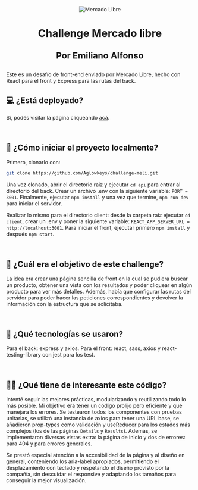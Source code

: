 <div align="center">
<img src="https://i.imgur.com/phR8JsG.png" alt="Mercado Libre" />
 <h1>Challenge Mercado libre
  
 <small>Por Emiliano Alfonso</small>
 </h1>
</div>

<p>Este es un desafío de front-end enviado por Mercado Libre, hecho con React para el front y Express para las rutas del back.</p>

## 💻 ¿Está deployado?

Sí, podés visitar la página cliqueando [acá](https://mercadolibre-rho.vercel.app/).

<br />

## 🤔 ¿Cómo iniciar el proyecto localmente?

Primero, clonarlo con:

```bash
git clone https://github.com/Aglowkeys/challenge-meli.git
```

Una vez clonado, abrir el directorio raiz y ejecutar `cd api` para entrar al directorio del back. Crear un archivo .env con la siguiente variable: `PORT = 3001`. Finalmente, ejecutar `npm install` y una vez que termine, `npm run dev` para iniciar el servidor.

Realizar lo mismo para el directorio client: desde la carpeta raiz ejecutar `cd client`, crear un .env y poner la siguiente variable: `REACT_APP_SERVER_URL = http://localhost:3001`. Para iniciar el front, ejecutar primero `npm install` y después `npm start`.

<br />

## 🛒 ¿Cuál era el objetivo de este challenge?

La idea era crear una página sencilla de front en la cual se pudiera buscar un producto, obtener una vista con los resultados y poder cliquear en algún producto para ver más detalles. Además, había que configurar las rutas del servidor para poder hacer las peticiones correspondientes y devolver la información con la estructura que se solicitaba.

<br />

## 🧱 ¿Qué tecnologías se usaron?

Para el back: express y axios.
Para el front: react, sass, axios y react-testing-library con jest para los test.

<br />

## 👨‍💻 ¿Qué tiene de interesante este código?

Intenté seguir las mejores prácticas, modularizando y reutilizando todo lo más posible. Mi objetivo era tener un código prolijo pero eficiente y que manejara los errores. Se testearon todos los componentes con pruebas unitarias, se utilizó una instancia de axios para tener una URL base, se añadieron prop-types como validación y useReducer para los estados más complejos (los de las páginas `Details` y `Results`). Además, se implementaron diversas vistas extra: la página de inicio y dos de errores: para 404 y para errores generales.

Se prestó especial atención a la accesibilidad de la página y al diseño en general, conteniendo los aria-label apropiados, permitiendo el desplazamiento con teclado y respetando el diseño provisto por la compañía, sin descuidar el responsive y adaptando los tamaños para conseguir la mejor visualización.
